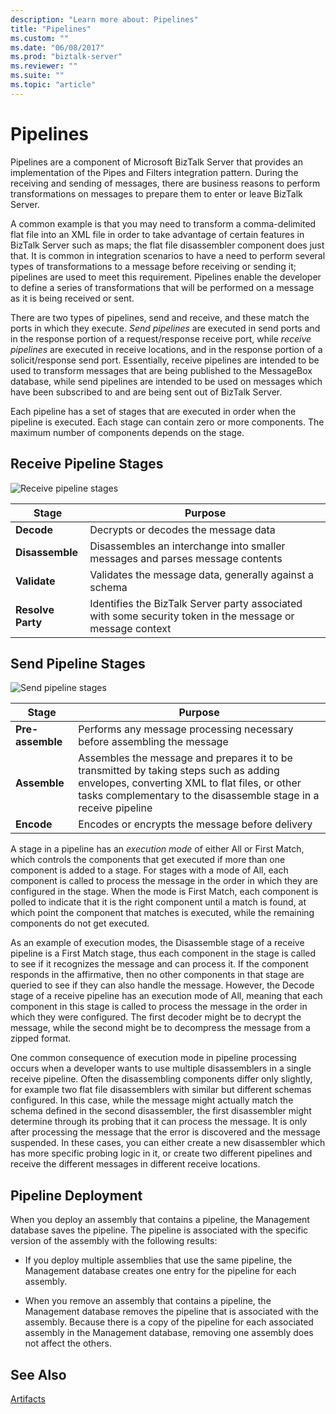 ```yaml
---
description: "Learn more about: Pipelines"
title: "Pipelines"
ms.custom: ""
ms.date: "06/08/2017"
ms.prod: "biztalk-server"
ms.reviewer: ""
ms.suite: ""
ms.topic: "article"
---
```

# Pipelines
Pipelines are a component of Microsoft BizTalk Server that provides an implementation of the Pipes and Filters integration pattern. During the receiving and sending of messages, there are business reasons to perform transformations on messages to prepare them to enter or leave BizTalk Server.  
  
 A common example is that you may need to transform a comma-delimited flat file into an XML file in order to take advantage of certain features in BizTalk Server such as maps; the flat file disassembler component does just that. It is common in integration scenarios to have a need to perform several types of transformations to a message before receiving or sending it; pipelines are used to meet this requirement. Pipelines enable the developer to define a series of transformations that will be performed on a message as it is being received or sent.  
  
 There are two types of pipelines, send and receive, and these match the ports in which they execute. *Send pipelines* are executed in send ports and in the response portion of a request/response receive port, while *receive pipelines* are executed in receive locations, and in the response portion of a solicit/response send port. Essentially, receive pipelines are intended to be used to transform messages that are being published to the MessageBox database, while send pipelines are intended to be used on messages which have been subscribed to and are being sent out of BizTalk Server.  
  
 Each pipeline has a set of stages that are executed in order when the pipeline is executed. Each stage can contain zero or more components. The maximum number of components depends on the stage.  
  
## Receive Pipeline Stages  
 ![Receive pipeline stages](../core/media/arch-pipe-receive.gif "arch_pipe_receive")  
  
|Stage|Purpose|  
|-----------|-------------|  
|**Decode**|Decrypts or decodes the message data|  
|**Disassemble**|Disassembles an interchange into smaller messages and parses message contents|  
|**Validate**|Validates the message data, generally against a schema|  
|**Resolve Party**|Identifies the BizTalk Server party associated with some security token in the message or message context|  
  
## Send Pipeline Stages  
 ![Send pipeline stages](../core/media/arch-pipe-send.gif "arch_pipe_send")  
  
|Stage|Purpose|  
|-----------|-------------|  
|**Pre-assemble**|Performs any message processing necessary before assembling the message|  
|**Assemble**|Assembles the message and prepares it to be transmitted by taking steps such as adding envelopes, converting XML to flat files, or other tasks complementary to the disassemble stage in a receive pipeline|  
|**Encode**|Encodes or encrypts the message before delivery|  
  
 A stage in a pipeline has an *execution mode* of either All or First Match, which controls the components that get executed if more than one component is added to a stage. For stages with a mode of All, each component is called to process the message in the order in which they are configured in the stage. When the mode is First Match, each component is polled to indicate that it is the right component until a match is found, at which point the component that matches is executed, while the remaining components do not get executed.  
  
 As an example of execution modes, the Disassemble stage of a receive pipeline is a First Match stage, thus each component in the stage is called to see if it recognizes the message and can process it. If the component responds in the affirmative, then no other components in that stage are queried to see if they can also handle the message. However, the Decode stage of a receive pipeline has an execution mode of All, meaning that each component in this stage is called to process the message in the order in which they were configured. The first decoder might be to decrypt the message, while the second might be to decompress the message from a zipped format.  
  
 One common consequence of execution mode in pipeline processing occurs when a developer wants to use multiple disassemblers in a single receive pipeline. Often the disassembling components differ only slightly, for example two flat file disassemblers with similar but different schemas configured. In this case, while the message might actually match the schema defined in the second disassembler, the first disassembler might determine through its probing that it can process the message. It is only after processing the message that the error is discovered and the message suspended. In these cases, you can either create a new disassembler which has more specific probing logic in it, or create two different pipelines and receive the different messages in different receive locations.  
  
## Pipeline Deployment  
 When you deploy an assembly that contains a pipeline, the Management database saves the pipeline. The pipeline is associated with the specific version of the assembly with the following results:  
  
-   If you deploy multiple assemblies that use the same pipeline, the Management database creates one entry for the pipeline for each assembly.  
  
-   When you remove an assembly that contains a pipeline, the Management database removes the pipeline that is associated with the assembly. Because there is a copy of the pipeline for each associated assembly in the Management database, removing one assembly does not affect the others.  
  
## See Also  
 [Artifacts](../core/artifacts.md)
